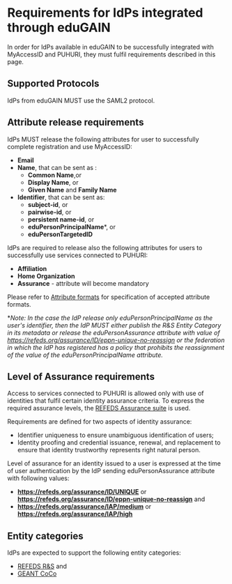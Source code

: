 # Requirements for IdPs integrated through eduGAIN

In order for IdPs available in eduGAIN to be successfully integrated with MyAccessID and PUHURI, they must fulfil requirements described in this page.

## Supported Protocols

IdPs from eduGAIN MUST use the SAML2 protocol. 

## Attribute release requirements

IdPs MUST release the following attributes for user to successfully complete registration and use MyAccessID:

- **Email** 
- **Name**, that can be sent as :
    - **Common Name**,or 
    - **Display Name**, or
    - **Given Name** and **Family Name**
- **Identifier**, that can be sent as: 
    - **subject-id**, or
    - **pairwise-id**, or
    - **persistent name-id**, or
    - **eduPersonPrincipalName***, or
    - **eduPersonTargetedID**
  
IdPs are required to release also the following attributes for users to successfully use services connected to PUHURI: 

- **Affiliation** 
- **Home Organization**
- **Assurance** - attribute will become mandatory

Please refer to [Attribute formats](https://puhuri.neic.no/idp_integration/attributes)  for specification of accepted attribute formats. 

*_Note: In the case the IdP release only eduPersonPrincipalName as the user's identifier, then the IdP MUST either publish the R&S Entity Category in its metadata or release the eduPersonAssurance attribute with value of https://refeds.org/assurance/ID/eppn-unique-no-reassign or the federation in which the IdP has registered has a policy that prohibits the reassignment of the value of the eduPersonPrincipalName attribute._

## Level of Assurance requirements

Access to services connected to PUHURI is allowed only with use of identities that fulfil certain identity assurance criteria. To express the required assurance levels, the [REFEDS Assurance suite](https://wiki.refeds.org/display/ASS) is used. 

Requirements are defined for two aspects of identity assurance: 

- Identifier uniqueness to ensure unambiguous identification of users;
- Identity proofing and credential issuance, renewal, and replacement to ensure that identity trustworthy represents
  right natural person.

Level of assurance for an identity issued to a user is expressed at the time of user authentication by the IdP sending eduPersonAssurance attribute with following values: 

- **https://refeds.org/assurance/ID/UNIQUE** or **https://refeds.org/assurance/ID/eppn-unique-no-reassign** and
- **https://refeds.org/assurance/IAP/medium** or **https://refeds.org/assurance/IAP/high**

## Entity categories

IdPs are expected to support the following entity categories:

- [REFEDS R&S](https://refeds.org/category/research-and-scholarship) and
- [GEANT CoCo](https://wiki.refeds.org/display/CODE/Data+Protection+Code+of+Conduct+Home) 

